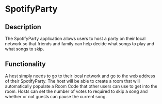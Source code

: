 ﻿# SpotifyParty

## Description
The SpotifyParty application allows users to host a party on their local network so that friends and family can help decide what songs to play and what songs to skip.

## Functionality
A host simply needs to go to their local network and go to the web address of their SpotifyParty.
The host will be able to create a room that will automatically populate a Room Code that other users can use to get into the room.
Hosts can set the number of votes to required to skip a song and whether or not guests can pause the current song.
